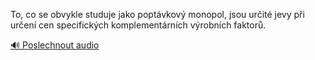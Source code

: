 
To, co se obvykle studuje jako poptávkový monopol, jsou určité jevy při určení cen specifických komplementárních výrobních faktorů.

[🔊 Poslechnout audio](/data/7-paragraphs/audio/chapter_69/para_012-To-co-se-obvykle-studuje-jako-poptvkov-monopol.mp3)
